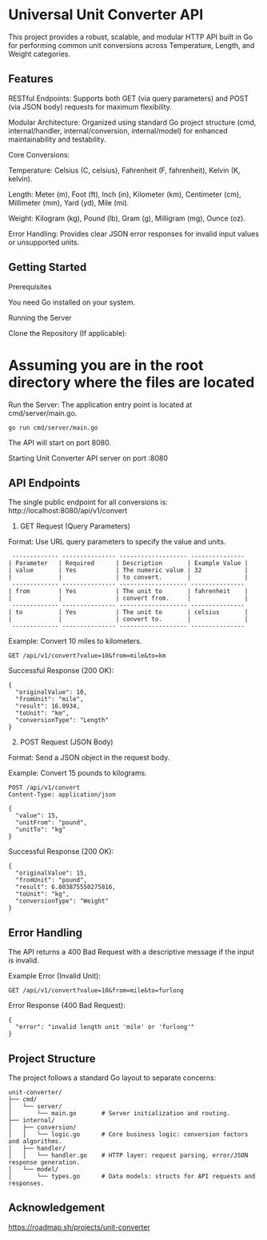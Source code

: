 # Universal Unit Converter API

This project provides a robust, scalable, and modular HTTP API built in Go for performing common unit conversions across Temperature, Length, and Weight categories.

## Features

RESTful Endpoints: Supports both GET (via query parameters) and POST (via JSON body) requests for maximum flexibility.

Modular Architecture: Organized using standard Go project structure (cmd, internal/handler, internal/conversion, internal/model) for enhanced maintainability and testability.

Core Conversions:

Temperature: Celsius (C, celsius), Fahrenheit (F, fahrenheit), Kelvin (K, kelvin).

Length: Meter (m), Foot (ft), Inch (in), Kilometer (km), Centimeter (cm), Millimeter (mm), Yard (yd), Mile (mi).

Weight: Kilogram (kg), Pound (lb), Gram (g), Milligram (mg), Ounce (oz).

Error Handling: Provides clear JSON error responses for invalid input values or unsupported units.

## Getting Started

Prerequisites

You need Go installed on your system.

Running the Server

Clone the Repository (If applicable):

# Assuming you are in the root directory where the files are located

Run the Server:
The application entry point is located at cmd/server/main.go.

```
go run cmd/server/main.go
```

The API will start on port 8080.

Starting Unit Converter API server on port :8080


## API Endpoints

The single public endpoint for all conversions is: http://localhost:8080/api/v1/convert

1. GET Request (Query Parameters)

Format: Use URL query parameters to specify the value and units.
```
 ------------- --------------- ------------------- ---------------
| Parameter   | Required      | Description       | Example Value |
| value       | Yes           | The numeric value | 32            |
|             |               | to convert.       |               |
 ------------- --------------- ------------------- ---------------
| from        | Yes           | The unit to       | fahrenheit    |
|             |               | convert from.     |               |
 ------------- --------------- ------------------- ---------------
| to          | Yes           | The unit to       | celsius       |
|             |               | convert to.       |               |
 ------------- --------------- ------------------- ---------------
```
Example: Convert 10 miles to kilometers.
```
GET /api/v1/convert?value=10&from=mile&to=km
```
Successful Response (200 OK):
```
{
  "originalValue": 10,
  "fromUnit": "mile",
  "result": 16.0934,
  "toUnit": "km",
  "conversionType": "Length"
}
```

2. POST Request (JSON Body)

Format: Send a JSON object in the request body.

Example: Convert 15 pounds to kilograms.
```
POST /api/v1/convert
Content-Type: application/json

{
  "value": 15,
  "unitFrom": "pound",
  "unitTo": "kg"
}
```

Successful Response (200 OK):
```
{
  "originalValue": 15,
  "fromUnit": "pound",
  "result": 6.803875550275816,
  "toUnit": "kg",
  "conversionType": "Weight"
}
```

## Error Handling

The API returns a 400 Bad Request with a descriptive message if the input is invalid.

Example Error (Invalid Unit):
```
GET /api/v1/convert?value=10&from=mile&to=furlong
```

Error Response (400 Bad Request):
```
{
  "error": "invalid length unit 'mile' or 'furlong'"
}
```

## Project Structure

The project follows a standard Go layout to separate concerns:
```
unit-converter/
├── cmd/
│   └── server/
│       └── main.go       # Server initialization and routing.
├── internal/
│   ├── conversion/
│   │   └── logic.go      # Core business logic: conversion factors and algorithms.
│   ├── handler/
│   │   └── handler.go    # HTTP layer: request parsing, error/JSON response generation.
│   └── model/
│       └── types.go      # Data models: structs for API requests and responses.
```

## Acknowledgement
https://roadmap.sh/projects/unit-converter
